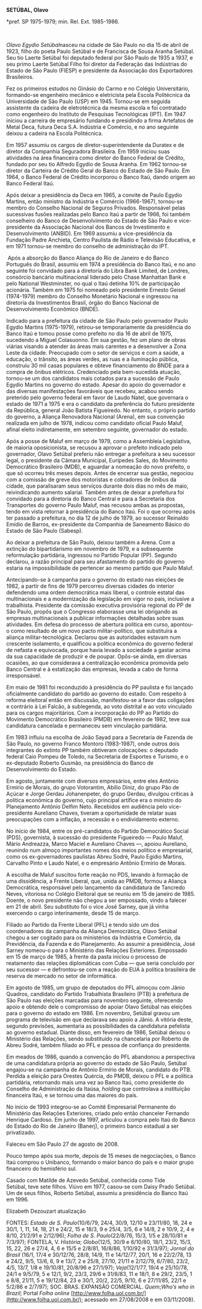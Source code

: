 **SETÚBAL, Olavo**

\*pref. SP 1975-1979; min. Rel. Ext. 1985-1986.

 

*Olavo Egydio Setúbal*nasceu na cidade de São Paulo no dia 15 de abril
de 1923, filho do poeta Paulo Setúbal e de Francisca de Sousa Aranha
Setúbal. Seu tio Laerte Setúbal foi deputado federal por São Paulo de
1935 a 1937, e seu primo Laerte Setúbal Filho foi diretor da Federação
das Indústrias do Estado de São Paulo (FIESP) e presidente da Associação
dos Exportadores Brasileiros.

Fez os primeiros estudos no Ginásio do Carmo e no Colégio Universitário,
formando-se engenheiro mecânico e eletricista pela Escola Politécnica da
Universidade de São Paulo (USP) em 1945. Tornou-se em seguida assistente
da cadeira de eletrotécnica da mesma escola e foi contratado como
engenheiro do Instituto de Pesquisas Tecnológicas (IPT). Em 1947 iniciou
a carreira de empresário fundando e presidindo a firma Artefatos de
Metal Deca, futura Deca S.A. Indústria e Comércio, e no ano seguinte
deixou a cadeira na Escola Politécnica.

Em 1957 assumiu os cargos de diretor-superintendente da Duratex e de
diretor da Companhia Seguradora Brasileira. Em 1959 iniciou suas
atividades na área financeira como diretor do Banco Federal de Crédito,
fundado por seu tio Alfredo Egydio de Sousa Aranha. Em 1962 tornou-se
diretor da Carteira de Crédito Geral do Banco do Estado de São Paulo. Em
1964, o Banco Federal de Crédito incorporou o Banco Itaú, dando origem
ao Banco Federal Itaú.

Após deixar a presidência da Deca em 1965, a convite de Paulo Egydio
Martins, então ministro da Indústria e Comércio (1966-1967), tornou-se
membro do Conselho Nacional de Seguros Privados. Responsável pelas
sucessivas fusões realizadas pelo Banco Itaú a partir de 1966, foi
também conselheiro do Banco de Desenvolvimento do Estado de São Paulo e
vice-presidente da Associação Nacional dos Bancos de Investimento e
Desenvolvimento (ANBID). Em 1969 assumiu a vice-presidência da Fundação
Padre Anchieta, Centro Paulista de Rádio e Televisão Educativa, e em
1971 tornou-se membro do conselho de administração do IPT.

 Após a absorção do Banco Aliança do Rio de Janeiro e do Banco Português
do Brasil, assumiu em 1974 a presidência do Banco Itaú, e no ano
seguinte foi convidado para a diretoria do Libra Bank Limited, de
Londres, consórcio bancário multinacional liderado pelo Chase Manhattan
Bank e pelo National Westminster, no qual o Itaú detinha 10% de
participação acionária. Também em 1975 foi nomeado pelo presidente
Ernesto Geisel (1974-1979) membro do Conselho Monetário Nacional e
ingressou na diretoria da Investimentos Brasil, órgão do Banco Nacional
de Desenvolvimento Econômico (BNDE).

Indicado para a prefeitura da cidade de São Paulo pelo governador Paulo
Egydio Martins (1975-1979), retirou-se temporariamente da presidência do
Banco Itaú e tomou posse como prefeito no dia 16 de abril de 1975,
sucedendo a Miguel Colasuonno. Em sua gestão, fez um plano de obras
viárias visando a atender às áreas mais carentes e a desenvolver a Zona
Leste da cidade. Preocupado com o setor de serviços e com a saúde, a
educação, o trânsito, as áreas verdes, as ruas e a iluminação pública,
construiu 30 mil casas populares e obteve financiamento do BNDE para a
compra de ônibus elétricos. Credenciado pela bem-sucedida atuação,
tornou-se um dos candidatos mais cotados para a sucessão de Paulo Egydio
Martins no governo do estado. Apesar do apoio do governador e das
diversas manifestações favoráveis que recebeu, acabou sendo preterido
pelo governo federal em favor de Laudo Natel, que governara o estado de
1971 a 1975 e era o candidato da preferência do futuro presidente da
República, general João Batista Figueiredo. No entanto, o próprio
partido do governo, a Aliança Renovadora Nacional (Arena), em sua
convenção realizada em julho de 1978, indicou como candidato oficial
Paulo Maluf, afinal eleito indiretamente, em setembro seguinte,
governador do estado.

Após a posse de Maluf em março de 1979, como a Assembleia Legislativa,
de maioria oposicionista, se recusou a aprovar o prefeito indicado pelo
governador, Olavo Setúbal preferiu não entregar a prefeitura a seu
sucessor legal, o presidente da Câmara Municipal, Eurípedes Sales, do
Movimento Democrático Brasileiro (MDB), e aguardar a nomeação do novo
prefeito, o que só ocorreu três meses depois. Antes de encerrar sua
gestão, negociou com a comissão de greve dos motoristas e cobradores de
ônibus da cidade, que paralisaram seus serviços durante dois dias no mês
de maio, reivindicando aumento salarial. Também antes de deixar a
prefeitura foi convidado para a diretoria do Banco Central e para a
Secretaria dos Transportes do governo Paulo Maluf, mas recusou ambas as
propostas, tendo em vista retornar à presidência do Banco Itaú. Foi o
que ocorreu após ter passado a prefeitura, no dia 12 de julho de 1979,
ao sucessor Reinaldo Emídio de Barros, ex-presidente da Companhia de
Saneamento Básico do Estado de São Paulo (Sabesp).

Ao deixar a prefeitura de São Paulo, deixou também a Arena. Com a
extinção do bipartidarismo em novembro de 1979, e a subsequente
reformulação partidária, ingressou no Partido Popular (PP). Segundo
declarou, a razão principal para seu afastamento do partido do governo
estaria na impossibilidade de pertencer ao mesmo partido que Paulo
Maluf.

Antecipando-se à campanha para o governo do estado nas eleições de 1982,
a partir de fins de 1979 percorreu diversas cidades do interior
defendendo uma ordem democrática mais liberal, o controle estatal das
multinacionais e a modernização da legislação em vigor no país,
inclusive a trabalhista. Presidente da comissão executiva provisória
regional do PP de São Paulo, propôs que o Congresso elaborasse uma lei
obrigando as empresas multinacionais a publicar informações detalhadas
sobre suas atividades. Em defesa do processo de abertura política em
curso, apontou-o como resultado de um novo pacto militar-político, que
substituíra a aliança militar-tecnológica. Declarou que as autoridades
estavam num crescente isolamento, e qualificou a política econômica do
governo federal de nefasta e equivocada, porque havia levado a sociedade
a gastar acima da sua capacidade de produzir e de poupar. Opôs-se ainda,
em diversas ocasiões, ao que considerava a centralização econômica
promovida pelo Banco Central e à estatização das empresas, levada a cabo
de forma irresponsável.

Em maio de 1981 foi reconduzido à presidência do PP paulista e foi
lançado oficialmente candidato do partido ao governo do estado. Com
respeito à reforma eleitoral então em discussão, manifestou-se a favor
das coligações e contrário à Lei Falcão, à sublegenda, ao voto distrital
e ao voto vinculado para os cargos majoritários. Com a incorporação do
PP ao Partido do Movimento Democrático Brasileiro (PMDB) em fevereiro de
1982, teve sua candidatura cancelada e permaneceu sem vinculação
partidária.

Em 1983 influiu na escolha de João Sayad para a Secretaria de Fazenda de
São Paulo, no governo Franco Montoro (1983-1987), onde outros dois
integrantes do extinto PP também obtiveram colocações: o deputado
federal Caio Pompeu de Toledo, na Secretaria de Esportes e Turismo, e o
ex-deputado Roberto Gusmão, na presidência do Banco de Desenvolvimento
do Estado.

Em agosto, juntamente com diversos empresários, entre eles Antônio
Ermírio de Morais, do grupo Votorantim, Abílio Diniz, do grupo Pão de
Açúcar e Jorge Gerdau Johanenpeter, do grupo Gerdau, divulgou críticas à
política econômica do governo, cujo principal artífice era o ministro do
Planejamento Antônio Delfim Neto. Recebidos em audiência pelo
vice-presidente Aureliano Chaves, tiveram a oportunidade de relatar suas
preocupações com a inflação, a recessão e o endividamento externo.

No início de 1984, entre os pré-candidatos do Partido Democrático Social
(PDS), governista, à sucessão do presidente Figueiredo — Paulo Maluf,
Mário Andreazza, Marco Maciel e Aureliano Chaves —, apoiou Aureliano,
reunindo num almoço importantes nomes dos meios político e empresarial,
como os ex-governadores paulistas Abreu Sodré, Paulo Egídio Martins,
Carvalho Pinto e Laudo Natel, e o empresário Antônio Ermírio de Morais.

A escolha de Maluf suscitou forte reação no PDS, levando à formação de
uma dissidência, a Frente Liberal, que, unida ao PMDB, formou a Aliança
Democrática, responsável pelo lançamento da candidatura de Tancredo
Neves, vitoriosa no Colégio Eleitoral que se reuniu em 15 de janeiro de
1985. Doente, o novo presidente não chegou a ser empossado, vindo a
falecer em 21 de abril. Seu substituto foi o vice José Sarney, que já
vinha exercendo o cargo interinamente, desde 15 de março.

Filiado ao Partido da Frente Liberal (PFL) e tendo sido um dos
coordenadores da campanha da Aliança Democrática, Olavo Setúbal chegou a
ser cogitado para os ministérios da Indústria e Comércio, da
Previdência, da Fazenda e do Planejamento. Ao assumir a presidência,
José Sarney nomeou-o para o Ministério das Relações Exteriores.
Empossado em 15 de março de 1985, à frente da pasta iniciou o processo
de reatamento das relações diplomáticas com Cuba — que seria concluído
por seu sucessor — e defrontou-se com a reação do EUA à política
brasileira de reserva de mercado no setor de informática.

Em agosto de 1985, um grupo de deputados do PFL almoçou com Jânio
Quadros, candidato do Partido Trabalhista Brasileiro (PTB) à prefeitura
de São Paulo nas eleições marcadas para novembro seguinte, oferecendo
apoio e obtendo dele o compromisso de apoiar Olavo Setúbal nas eleições
para o governo do estado em 1986. Em novembro, Setúbal gravou um
programa de televisão em que declarava seu apoio a Jânio. A vitória
deste, segundo previsões, aumentaria as possibilidades da candidatura
pefelista ao governo estadual. Diante disso, em fevereiro de 1986,
Setúbal deixou o Ministério das Relações, sendo substituído na
chancelaria por Roberto de Abreu Sodré, também filiado ao PFL e pessoa
de confiança do presidente.

Em meados de 1986, quando a convenção do PFL abandonou a perspectiva de
uma candidatura própria ao governo do estado de São Paulo, Setúbal
engajou-se na campanha de Antônio Ermírio de Morais, candidato do PTB.
Perdida a eleição para Orestes Quércia, do PMDB, deixou o PFL e a
política partidária, retornando mais uma vez ao Banco Itaú, como
presidente do Conselho de Administração da Itaúsa, *holding* que
controlava a instituição financeira Itaú, e se tornou uma das maiores do
país.

No início de 1993 integrou-se ao Comitê Empresarial Permanente do
Ministério das Relações Exteriores, criado pelo então chanceler Fernando
Henrique Cardoso. Em junho de 1997, articulou a compra pelo Itaú do
Banco do Estado do Rio de Janeiro (Banerj), o primeiro banco estadual a
ser privatizado.

Faleceu em São Paulo 27 de agosto de 2008.

Pouco tempo após sua morte, depois de 15 meses de negociações, o Banco
Itaú comprou o Unibanco, formando o maior banco do país e o maior grupo
financeiro do hemisfério sul.

Casado com Matilde de Azevedo Setúbal, conhecida como Tide Setúbal, teve
sete filhos. Viúvo em 1977, casou-se com Daisy Prado Setúbal. Um de seus
filhos, Roberto Setúbal, assumiu a presidência do Banco Itaú em 1996.

Elizabeth Dezouzart atualização

FONTES: *Estado de S. Paulo*(10/6/79, 24/4, 30/9, 12/10 e 23/11/80, 18,
24 e 30/1, 1, 11, 14, 18, 21 e 24/2, 15 e 18/3, 9 e 25/4, 3/5, 6 e 14/8,
2 e 10/9, 2, 4 e 8/10, 21/2/91 e 2/12/96); *Folha* *de S.
Paulo*(22/8/76, 15/3, 1/5 e 28/10/81 e 7/3/97); FONTELA, V. *História*;
*Globo*(12/5, 30/9 e 6/10/80, 18/1, 23/2, 15/3, 15, 22, 26 e 27/4, 4, 6
e 15/5 e 2/8/81, 16/8/86, 1/10/92 e 31/3/97); *Jornal do Brasil* (16/1,
17/4 e 30/12/76, 28/8, 14/9, 11 e 14/12/77, 20/1, 16 e 22/2/78, 13 e
24/2, 9/5, 13/6, 6, 9 e 13/7, 2 e 25/8, 27/10, 21/11 e 2/12/79, 6/7/80,
23/2, 4/5, 13/7, 1/8 e 19/10/81, 20/8/96 e 27/1/97); *Veja*(12/1/77,
19/4 e 25/10/78, 24/1 e 9/5/79, 5 e 12/1, 9/2, 23/3, 29/6 e 31/8/83, 11
e 18/1, 8 e 29/2, 23/5, 1 e 8/8, 21/11, 5 e 19/12/84, 23 e 30/1, 20/2,
22/5, 9/10, 6 e 27/11/85, 22/1 e 5/2/86 e 2/7/97); SOC. BRAS. EXPANSÃO
COMERCIAL. *Quem*;*Who’s* *who in Brazil*; Portal *Folha online*
[http://www.folha.uol.com.br/](http://www.folha.uol.com.br/); acessado
em 27/08/2008 e em 03/11/2008).

   
